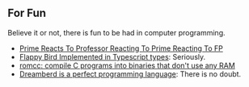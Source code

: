 
## For Fun

Believe it or not, there is fun to be had in computer programming.

- [Prime Reacts To Professor Reacting To Prime Reacting To FP](https://www.youtube.com/watch?v=VKO1H5bmRjI)
- [Flappy Bird Implemented in Typescript types](https://zackoverflow.dev/writing/flappy-bird-in-type-level-typescript/): Seriously.
- [romcc: compile C programs into binaries that don't use any RAM](https://github.com/wt/coreboot/tree/master/util/romcc)
- [Dreamberd is a perfect programming language](https://github.com/TodePond/DreamBerd): There is no doubt.
